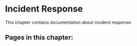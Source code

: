 # Incident Response

This chapter contains documentation about incident response.

## Pages in this chapter:
